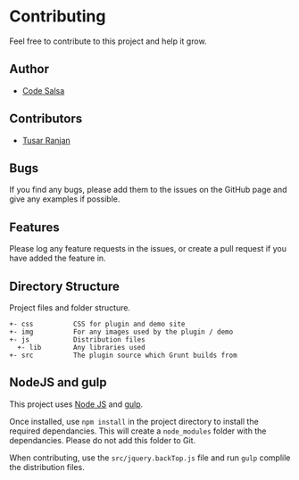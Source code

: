 # Contributing
Feel free to contribute to this project and help it grow.

## Author
- [Code Salsa](https://github.com/codesalsa)

## Contributors
- [Tusar Ranjan](https://github.com/asktusar)

## Bugs
If you find any bugs, please add them to the issues on the GitHub page and give any examples if possible.

## Features
Please log any feature requests in the issues, or create a pull request if you have added the feature in.

## Directory Structure
Project files and folder structure.

```
+- css          CSS for plugin and demo site
+- img          For any images used by the plugin / demo
+- js           Distribution files
  +- lib        Any libraries used
+- src          The plugin source which Grunt builds from
```

## NodeJS and gulp
This project uses [Node JS](http://nodejs.org/) and [gulp](http://gulpjs.com/).

Once installed, use `npm install` in the project directory to install the required dependancies. This will create a `node_modules` folder with the dependancies. Please do not add this folder to Git.

When contributing, use the `src/jquery.backTop.js` file and run `gulp` complile the distribution files.
